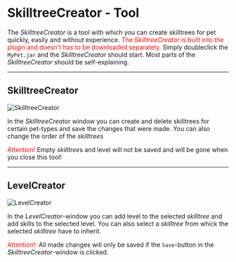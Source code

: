 # SkilltreeCreator - Tool

The *SkilltreeCreator* is a tool with which you can create skilltrees for pet quickly, easily and without experience.
<font color="red">The *SkilltreeCreator* is built into the plugin and doesn't has to be downloaded separately.</font>
Simply doubleclick the `MyPet.jar` and the *SkilltreeCreator* should start.
Most parts of the *SkilltreeCreator* should be self-explaining.

----

## SkilltreeCreator

![SkilltreeCreator](/wiki/images/skilltreecreator/skilltreecreator.png)

In the *SkilltreeCreator* window you can create and delete skilltrees for certain pet-types and save the changes that were made. You can also change the order of the *skilltree*s

<font color="red">Attention!</font> Empty *skilltree*s and level will not be saved and will be gone when you close this tool!

----

## LevelCreator

![LevelCreator](/wiki/images/skilltreecreator/levelcreator.png)

In the *LevelCreator*-window you can add level to the selected *skilltree* and add skills to the selected level. You can also select a *skilltree* from whick the selected *skilltree* have to inherit.

<font color="red">Attention!:</font> All made changes will only be saved if the `Save`-button in the *SkilltreeCreator*-window is clicked.
